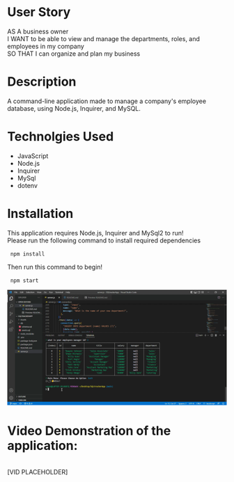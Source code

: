 # User Story 
AS A business owner
<br>
I WANT to be able to view and manage the departments, roles, and employees in my company
<br>
SO THAT I can organize and plan my business









# Description
A command-line application made to manage a company's employee database, using Node.js, Inquirer, and MySQL.


# Technolgies Used
- JavaScript 
- Node.js
- Inquirer
- MySql 
- dotenv

# Installation 
This application requires Node.js, Inquirer and MySql2 to run!
<br>
Please run the following command to install required dependencies 
<pre><code> npm install </code> </pre>
Then run this command to begin!
<pre><code> npm start </code> </pre>

<img src= "Assets\sqltracker image.png" width="800">

# Video Demonstration of the application: 
 
<br>
[VID PLACEHOLDER]